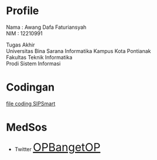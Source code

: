 # Profile
Nama : Awang Dafa Faturiansyah<br>
NIM  : 12210991

Tugas Akhir<br> 
Universitas Bina Sarana Informatika
Kampus Kota Pontianak<br>
Fakultas Teknik Informatika<br>
Prodi Sistem Informasi<br>

# Codingan
<a href="https://github.com/N-Dafa/sipsmart/tree/master"> file coding SIPSmart </a>

# MedSos
* Twitter <a href="https://x.com/OPbangetOP" style="font-size: 30px;"> OPBangetOP </a>
